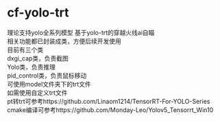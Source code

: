 # cf-yolo-trt  
理论支持yolo全系列模型
基于yolo-trt的穿越火线ai自瞄  
相关功能都已封装成类，方便后续开发使用  
目前有三个类  
dxgi_cap类，负责截图  
Yolo类，负责推理  
pid_control类，负责鼠标移动  
可使用model文件夹下的trt文件  
如需使用自定义trt文件  
pt转trt可参考https://github.com/Linaom1214/TensorRT-For-YOLO-Series  
cmake编译可参考https://github.com/Monday-Leo/Yolov5_Tensorrt_Win10  

